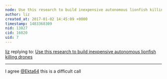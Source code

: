 ```yaml
---
node: Use this research to build inexpensive autonomous lionfish killing drones
author: liz
created_at: 2017-01-02 14:45:09 +0000
timestamp: 1483368309
nid: 13827
cid: 16020
uid: 7
---
```




[liz](../profile/liz) replying to: [Use this research to build inexpensive autonomous lionfish killing drones](../notes/DavesPlanet/12-31-2016/use-this-research-to-build-inexpensive-autonomous-lionfish-killing-drones)

----
I agree [@Ekta64](/profile/Ekta64) this is a difficult call